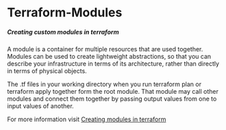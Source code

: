 # Terraform-Modules
##### Creating custom modules in terraform

A module is a container for multiple resources that are used together. Modules can be used to create lightweight abstractions, so that you can describe your infrastructure in terms of its architecture, rather than directly in terms of physical objects.

The .tf files in your working directory when you run terraform plan or terraform apply together form the root module. That module may call other modules and connect them together by passing output values from one to input values of another.


For more information visit [Creating modules in terraform](https://www.terraform.io/language/modules/develop) 
